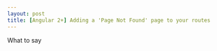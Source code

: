 ```yaml
---
layout: post
title: [Angular 2+] Adding a 'Page Not Found' page to your routes
---
```


What to say
